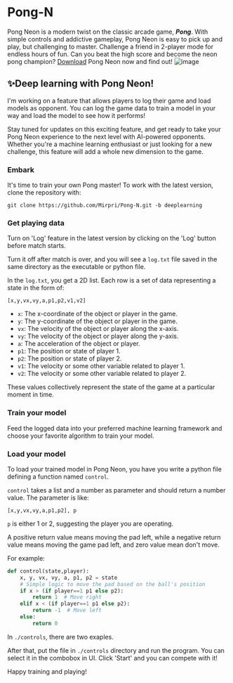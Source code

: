 # Pong-N
Pong Neon is a modern twist on the classic arcade game, ***Pong***. With simple controls and addictive gameplay, Pong Neon is easy to pick up and play, but challenging to master. Challenge a friend in 2-player mode for endless hours of fun. Can you beat the high score and become the neon pong champion? [Download](https://github.com/Mirpri/Pong-N/releases/) Pong Neon now and find out!
![image](https://github.com/Mirpri/Pong-N/assets/71537369/c72c3cf3-fb53-4393-ac9b-0f6390d2efa6)

## ✨Deep learning with Pong Neon!
I'm working on a feature that allows players to log their game and load models as opponent. You can log the game data to train a model in your way and load the model to see how it performs!

Stay tuned for updates on this exciting feature, and get ready to take your Pong Neon experience to the next level with AI-powered opponents. Whether you're a machine learning enthusiast or just looking for a new challenge, this feature will add a whole new dimension to the game.

### Embark
It's time to train your own Pong master!
To work with the latest version, clone the repository with:
```
git clone https://github.com/Mirpri/Pong-N.git -b deeplearning
```
### Get playing data
Turn on 'Log' feature in the latest version by clicking on the 'Log' button before match starts.

Turn it off after match is over, and you will see a `log.txt` file saved in the same directory as the executable or python file.

In the `log.txt`, you get a 2D list. Each row is a set of data representing a state in the form of:
```
[x,y,vx,vy,a,p1,p2,v1,v2]
```
- `x`: The x-coordinate of the object or player in the game.
- `y`: The y-coordinate of the object or player in the game.
- `vx`: The velocity of the object or player along the x-axis.
- `vy`: The velocity of the object or player along the y-axis.
- `a`: The acceleration of the object or player.
- `p1`: The position or state of player 1.
- `p2`: The position or state of player 2.
- `v1`: The velocity or some other variable related to player 1.
- `v2`: The velocity or some other variable related to player 2.

These values collectively represent the state of the game at a particular moment in time.

### Train your model
Feed the logged data into your preferred machine learning framework and choose your favorite algorithm to train your model.

### Load your model
To load your trained model in Pong Neon, you have you write a python file defining a function named `control`.

`control` takes a list and a number as parameter and should return a number value. The parameter is like:
```
[x,y,vx,vy,a,p1,p2], p
```
`p` is either 1 or 2, suggesting the player you are operating.

A positive return value means moving the pad left, while a negative return value means moving the game pad left, and zero value mean don't move.

For example:
```python
def control(state,player):
    x, y, vx, vy, a, p1, p2 = state
    # Simple logic to move the pad based on the ball's position
    if x > (if player==1 p1 else p2):
        return 1  # Move right
    elif x < (if player==1 p1 else p2):
        return -1  # Move left
    else:
        return 0
```
In `./controls`, there are two exaples.

After that, put the file in `./controls` directory and run the program. You can select it in the combobox in UI. Click 'Start' and you can compete with it! 

Happy training and playing!
